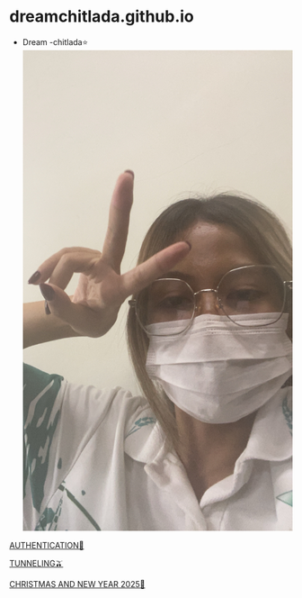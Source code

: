 # dreamchitlada.github.io
 - Dream
     -chitlada⭐️
![alt text](images/IMG_8325.jpeg)

[AUTHENTICATION🛝](authentication)

[TUNNELING🫒](tunneling.md)

[CHRISTMAS AND NEW YEAR 2025🎄](e-card.md)

